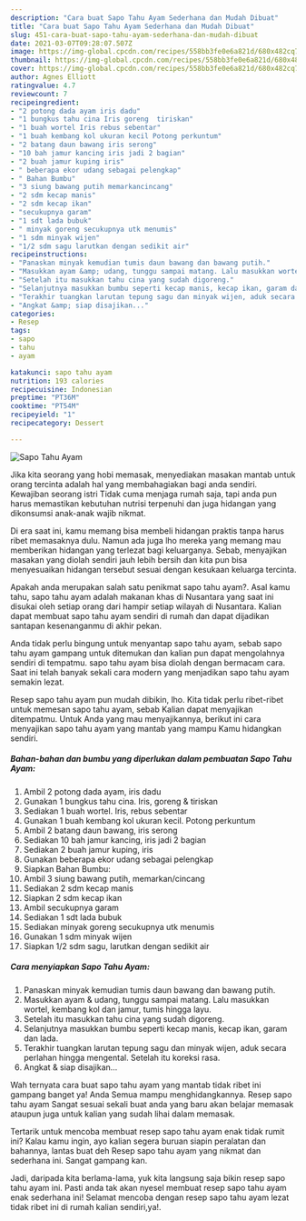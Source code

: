 ```yaml
---
description: "Cara buat Sapo Tahu Ayam Sederhana dan Mudah Dibuat"
title: "Cara buat Sapo Tahu Ayam Sederhana dan Mudah Dibuat"
slug: 451-cara-buat-sapo-tahu-ayam-sederhana-dan-mudah-dibuat
date: 2021-03-07T09:28:07.507Z
image: https://img-global.cpcdn.com/recipes/558bb3fe0e6a821d/680x482cq70/sapo-tahu-ayam-foto-resep-utama.jpg
thumbnail: https://img-global.cpcdn.com/recipes/558bb3fe0e6a821d/680x482cq70/sapo-tahu-ayam-foto-resep-utama.jpg
cover: https://img-global.cpcdn.com/recipes/558bb3fe0e6a821d/680x482cq70/sapo-tahu-ayam-foto-resep-utama.jpg
author: Agnes Elliott
ratingvalue: 4.7
reviewcount: 7
recipeingredient:
- "2 potong dada ayam iris dadu"
- "1 bungkus tahu cina Iris goreng  tiriskan"
- "1 buah wortel Iris rebus sebentar"
- "1 buah kembang kol ukuran kecil Potong perkuntum"
- "2 batang daun bawang iris serong"
- "10 bah jamur kancing iris jadi 2 bagian"
- "2 buah jamur kuping iris"
- " beberapa ekor udang sebagai pelengkap"
- " Bahan Bumbu"
- "3 siung bawang putih memarkancincang"
- "2 sdm kecap manis"
- "2 sdm kecap ikan"
- "secukupnya garam"
- "1 sdt lada bubuk"
- " minyak goreng secukupnya utk menumis"
- "1 sdm minyak wijen"
- "1/2 sdm sagu larutkan dengan sedikit air"
recipeinstructions:
- "Panaskan minyak kemudian tumis daun bawang dan bawang putih."
- "Masukkan ayam &amp; udang, tunggu sampai matang. Lalu masukkan wortel, kembang kol dan jamur, tumis hingga layu."
- "Setelah itu masukkan tahu cina yang sudah digoreng."
- "Selanjutnya masukkan bumbu seperti kecap manis, kecap ikan, garam dan lada."
- "Terakhir tuangkan larutan tepung sagu dan minyak wijen, aduk secara perlahan hingga mengental. Setelah itu koreksi rasa."
- "Angkat &amp; siap disajikan..."
categories:
- Resep
tags:
- sapo
- tahu
- ayam

katakunci: sapo tahu ayam 
nutrition: 193 calories
recipecuisine: Indonesian
preptime: "PT36M"
cooktime: "PT54M"
recipeyield: "1"
recipecategory: Dessert

---
```



![Sapo Tahu Ayam](https://img-global.cpcdn.com/recipes/558bb3fe0e6a821d/680x482cq70/sapo-tahu-ayam-foto-resep-utama.jpg)

Jika kita seorang yang hobi memasak, menyediakan masakan mantab untuk orang tercinta adalah hal yang membahagiakan bagi anda sendiri. Kewajiban seorang istri Tidak cuma menjaga rumah saja, tapi anda pun harus memastikan kebutuhan nutrisi terpenuhi dan juga hidangan yang dikonsumsi anak-anak wajib nikmat.

Di era  saat ini, kamu memang bisa membeli hidangan praktis tanpa harus ribet memasaknya dulu. Namun ada juga lho mereka yang memang mau memberikan hidangan yang terlezat bagi keluarganya. Sebab, menyajikan masakan yang diolah sendiri jauh lebih bersih dan kita pun bisa menyesuaikan hidangan tersebut sesuai dengan kesukaan keluarga tercinta. 



Apakah anda merupakan salah satu penikmat sapo tahu ayam?. Asal kamu tahu, sapo tahu ayam adalah makanan khas di Nusantara yang saat ini disukai oleh setiap orang dari hampir setiap wilayah di Nusantara. Kalian dapat membuat sapo tahu ayam sendiri di rumah dan dapat dijadikan santapan kesenanganmu di akhir pekan.

Anda tidak perlu bingung untuk menyantap sapo tahu ayam, sebab sapo tahu ayam gampang untuk ditemukan dan kalian pun dapat mengolahnya sendiri di tempatmu. sapo tahu ayam bisa diolah dengan bermacam cara. Saat ini telah banyak sekali cara modern yang menjadikan sapo tahu ayam semakin lezat.

Resep sapo tahu ayam pun mudah dibikin, lho. Kita tidak perlu ribet-ribet untuk memesan sapo tahu ayam, sebab Kalian dapat menyajikan ditempatmu. Untuk Anda yang mau menyajikannya, berikut ini cara menyajikan sapo tahu ayam yang mantab yang mampu Kamu hidangkan sendiri.

<!--inarticleads1-->

##### Bahan-bahan dan bumbu yang diperlukan dalam pembuatan Sapo Tahu Ayam:

1. Ambil 2 potong dada ayam, iris dadu
1. Gunakan 1 bungkus tahu cina. Iris, goreng &amp; tiriskan
1. Sediakan 1 buah wortel. Iris, rebus sebentar
1. Gunakan 1 buah kembang kol ukuran kecil. Potong perkuntum
1. Ambil 2 batang daun bawang, iris serong
1. Sediakan 10 bah jamur kancing, iris jadi 2 bagian
1. Sediakan 2 buah jamur kuping, iris
1. Gunakan  beberapa ekor udang sebagai pelengkap
1. Siapkan  Bahan Bumbu:
1. Ambil 3 siung bawang putih, memarkan/cincang
1. Sediakan 2 sdm kecap manis
1. Siapkan 2 sdm kecap ikan
1. Ambil secukupnya garam
1. Sediakan 1 sdt lada bubuk
1. Sediakan  minyak goreng secukupnya utk menumis
1. Gunakan 1 sdm minyak wijen
1. Siapkan 1/2 sdm sagu, larutkan dengan sedikit air




<!--inarticleads2-->

##### Cara menyiapkan Sapo Tahu Ayam:

1. Panaskan minyak kemudian tumis daun bawang dan bawang putih.
1. Masukkan ayam &amp; udang, tunggu sampai matang. Lalu masukkan wortel, kembang kol dan jamur, tumis hingga layu.
1. Setelah itu masukkan tahu cina yang sudah digoreng.
1. Selanjutnya masukkan bumbu seperti kecap manis, kecap ikan, garam dan lada.
1. Terakhir tuangkan larutan tepung sagu dan minyak wijen, aduk secara perlahan hingga mengental. Setelah itu koreksi rasa.
1. Angkat &amp; siap disajikan...




Wah ternyata cara buat sapo tahu ayam yang mantab tidak ribet ini gampang banget ya! Anda Semua mampu menghidangkannya. Resep sapo tahu ayam Sangat sesuai sekali buat anda yang baru akan belajar memasak ataupun juga untuk kalian yang sudah lihai dalam memasak.

Tertarik untuk mencoba membuat resep sapo tahu ayam enak tidak rumit ini? Kalau kamu ingin, ayo kalian segera buruan siapin peralatan dan bahannya, lantas buat deh Resep sapo tahu ayam yang nikmat dan sederhana ini. Sangat gampang kan. 

Jadi, daripada kita berlama-lama, yuk kita langsung saja bikin resep sapo tahu ayam ini. Pasti anda tak akan nyesel membuat resep sapo tahu ayam enak sederhana ini! Selamat mencoba dengan resep sapo tahu ayam lezat tidak ribet ini di rumah kalian sendiri,ya!.

